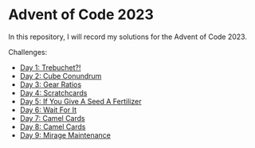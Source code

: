 # Advent of Code 2023

In this repository, I will record my solutions for the Advent of Code 2023.

Challenges:

* [Day 1: Trebuchet?!](./Source/src/day-1/trebuchet.rs)
* [Day 2: Cube Conundrum](./Source/src/day-2/cube_conundrum.rs)
* [Day 3: Gear Ratios](./Source/src/day-3/gear_ratios.rs)
* [Day 4: Scratchcards](./Source/src/day-4/scratchcards.rs)
* [Day 5: If You Give A Seed A Fertilizer](./Source/src/day-5/seed_fertilizer.rs)
* [Day 6: Wait For It](./Source/src/day-6/wait_for_it.rs)
* [Day 7: Camel Cards](./Source/src/day-7/camel_cards.rs)
* [Day 8: Camel Cards](./Source/src/day-8/camel_cards.rs)
* [Day 9: Mirage Maintenance](./Source/src/day-9/mirage_maintenance.rs)
